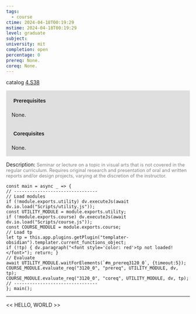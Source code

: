 ```yaml
---
tags:
  - course
ctime: 2024-04-18T00:19:29
mstime: 2024-04-18T00:19:29
level: graduate
subject: 
university: mit
completion: open
percentage: 0
prereq: None.
coreq: None.
---
```


catalog [4.S38](http://student.mit.edu/catalog/m4c.html#4.S38)

<span style="display: block; padding: 15px; background-color: rgb(100, 100, 100, 0.2);"><font id="m_prereq3120_0" style="display: block; font-family: Arial, sans-serif; font-weight: bold; padding: 5px">Prerequisites</font><br><span id="prereq3120_0">None.</span></span>
<span style="display: block; padding: 15px; background-color: rgb(100, 100, 100, 0.2);"><font id="m_coreq3120_0" style="display: block; font-family: Arial, sans-serif; font-weight: bold; padding: 5px">Corequisites</font><br><span id="coreq3120_0">None.</span></span>

<font style="">Description:</font>
<font style="color: grey; font-size: 0.8rem;">Seminar or lecture on a topic in visual arts that is not covered in the regular curriculum. Requires original research and presentation of oral and written reports and/or design projects, varying at the discretion of the instructor.</font>

```dataviewjs
const main = async _ => {
// --------------------------------
// Load modules
if (!module.exports.utility) dv.executeJs(await dv.io.load("Scripts/utility.js"));
const UTILITY_MODULE = module.exports.utility;
if (!module.exports.course) dv.executeJs(await dv.io.load("Scripts/course.js"));
const COURSE_MODULE = module.exports.course;
// Load tp
let tp = this.app.plugins.getPlugin("templater-obsidian").templater.current_functions_object;
if (!tp) { dv.paragraph("<font style='color: red'>tp not loaded!</font>"); return; }
// Evaluate
await UTILITY_MODULE.waitForElements(`#m_prereq3120_0`, {timeout:5});
COURSE_MODULE.evaluate_req("3120_0", "prereq", UTILITY_MODULE, dv, tp);
COURSE_MODULE.evaluate_req("3120_0", "coreq", UTILITY_MODULE, dv, tp);
// --------------------------------
}; main();
```

---

<< HELLO, WORLD >>
